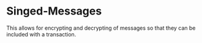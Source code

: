 # Singed-Messages

This allows for encrypting and decrypting of messages so that they can be included with a transaction.
